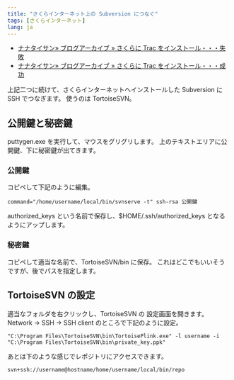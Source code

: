 ```yaml
---
title: "さくらインターネット上の Subversion につなぐ"
tags: [さくらインターネット]
lang: ja
---
```


- [ナナタイサン» ブログアーカイブ » さくらに Trac をインストール・・・失敗](/blog/2008/08/14/failed-to-install-trac-at-sakura-internet/)
- [ナナタイサン» ブログアーカイブ » さくらに Trac をインストール・・・成功](/blog/2008/08/23/succeed-to-install-trac-at-sakura-internet/)

上記二つに続けて、さくらインターネットへインストールした Subversion に SSH でつなぎます。
使うのは TortoiseSVN。

## 公開鍵と秘密鍵

puttygen.exe を実行して、マウスをグリグリします。
上のテキストエリアに公開鍵、下に秘密鍵が出てきます。

### 公開鍵

コピペして下記のように編集。

```
command="/home/username/local/bin/svnserve -t" ssh-rsa 公開鍵
```

authorized_keys という名前で保存し、\$HOME/.ssh/authorized_keys となるようにアップします。

### 秘密鍵

コピペして適当な名前で、TortoiseSVN/bin に保存。
これはどこでもいいそうですが、後でパスを指定します。

## TortoiseSVN の設定

適当なフォルダを右クリックし、TortoiseSVN の 設定画面を開きます。
Network &#8594; SSH &#8594; SSH client のところで下記のように設定。

```
"C:\Program Files\TortoiseSVN\bin\TortoisePlink.exe" -l username -i "C:\Program Files\TortoiseSVN\bin\private_key.ppk"
```

あとは下のような感じでレポジトリにアクセスできます。

```
svn+ssh://username@hostname/home/username/local/bin/repo
```
